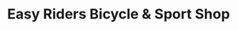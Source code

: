 ---
title: "Easy Riders Bicycle & Sport Shop"
url: /brainerd/easy-riders-bicycle-und-sport-shop/
shop: Fahrrad
---